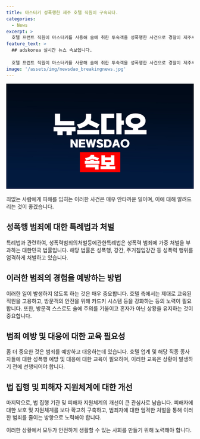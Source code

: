 ```yaml
---
title: 마스터키 성폭행한 제주 호텔 직원이 구속되다.
categories:
  - News
excerpt: >
  호텔 프런트 직원이 마스터키를 사용해 술에 취한 투숙객을 성폭행한 사건으로 경찰이 제주시 모 호텔 직원 A씨를 구속했다. A씨는 투숙객이 술에 취해 남겨둔 호실에 침입해 성폭행을 저질렀고, 범행 후에는 다시 프런트에서 일한 것으로 밝혀졌다. B씨는 술에 취해 방어할 수 없었다고 진술했으며, A씨는 '동의받은 줄 알았다'고 주장했다. 현지 경찰은 이 사건을 통해 호텔 안전과 관리의 중요성에 대해 재고하고 있다. (150자)
feature_text: >
  ## adskorea 실시간 뉴스 속보입니다.

  호텔 프런트 직원이 마스터키를 사용해 술에 취한 투숙객을 성폭행한 사건으로 경찰이 제주시 모 호텔 직원 A씨를 구속했다. A씨는 투숙객이 술에 취해 남겨둔 호실에 침입해 성폭행을 저질렀고, 범행 후에는 다시 프런트에서 일한 것으로 밝혀졌다. B씨는 술에 취해 방어할 수 없었다고 진술했으며, A씨는 '동의받은 줄 알았다'고 주장했다. 현지 경찰은 이 사건을 통해 호텔 안전과 관리의 중요성에 대해 재고하고 있다. (150자)
image: '/assets/img/newsdao_breakingnews.jpg'
---
```


<p><img src="/assets/img/newsdao_breakingnews.jpg" alt="adskorea 속보" /></p>

<p>죄없는 사람에게 피해를 입히는 이러한 사건은 매우 안타까운 일이며, 이에 대해 알려드리는 것이 좋겠습니다.</p>

<h2 data-ke-size="size26">성폭행 범죄에 대한 특례법과 처벌</h2>

<p>특례법과 관련하여, 성폭력범죄의처벌등에관한특례법은 성폭력 범죄에 가중 처벌을 부과하는 대한민국 법률입니다. 해당 법률은 성폭행, 강간, 주거침입강간 등 성폭력 행위를 엄격하게 처벌하고 있습니다.</p>

<h2 data-ke-size="size26">이러한 범죄의 경험을 예방하는 방법</h2>

<p>이러한 일이 발생하지 않도록 하는 것은 매우 중요합니다. 호텔 측에서는 제대로 교육된 직원을 고용하고, 방문객의 안전을 위해 카드키 시스템 등을 강화하는 등의 노력이 필요합니다. 또한, 방문객 스스로도 술에 주의를 기울이고 혼자가 아닌 상황을 유지하는 것이 중요합니다.</p>

<h2 data-ke-size="size26">범죄 예방 및 대응에 대한 교육 필요성</h2>

<p>좀 더 중요한 것은 범죄를 예방하고 대응하는데 있습니다. 호텔 업계 및 해당 직종 종사자들에 대한 성폭행 예방 및 대응에 대한 교육이 필요하며, 이러한 교육은 상황이 발생하기 전에 선행되어야 합니다.</p>

<h2 data-ke-size="size26">법 집행 및 피해자 지원체계에 대한 개선</h2>

<p>마지막으로, 법 집행 기관 및 피해자 지원체계의 개선이 큰 관심사로 남습니다. 피해자에 대한 보호 및 지원체계를 보다 확고히 구축하고, 범죄자에 대한 엄격한 처벌을 통해 이러한 범죄를 줄이는 방향으로 노력해야 합니다.</p>

<p>이러한 상황에서 모두가 안전하게 생활할 수 있는 사회를 만들기 위해 노력해야 합니다.</p>

